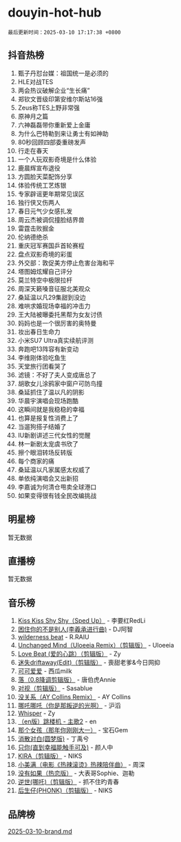# douyin-hot-hub

`最后更新时间：2025-03-10 17:17:38 +0800`

## 抖音热榜

1. 甄子丹怼台媒：祖国统一是必须的
1. HLE对战TES
1. 两会热议破解企业“生长痛”
1. 郑钦文晋级印第安维尔斯站16强
1. Zeus称TES上野非常强
1. 原神月之篇
1. 六神磊磊带你重新爱上金庸
1. 为什么巴特勒到来让勇士有如神助
1. 80秒回顾四部委重磅发声
1. 行走在春天
1. 一个人玩双影奇境是什么体验
1. 鹿晨辉宣布退役
1. 方圆脸天菜配饰分享
1. 体验传统工艺炼银
1. 专家辟谣更年期常见误区
1. 独行侠又伤两人
1. 春日元气少女感扎发
1. 周云杰被调侃撞脸结界兽
1. 雷霆击败掘金
1. 伦纳德绝杀
1. 重庆冠军赛国乒首轮赛程
1. 盘点双影奇境的彩蛋
1. 外交部：敦促美方停止危害台海和平
1. 塔图姆炫耀自己评分
1. 莫兰特空中极限拉杆
1. 周深天籁嗓音征服北美观众
1. 桑延温以凡29集甜到没边
1. 难哄求婚现场幸福的冲击力
1. 王大陆被曝委托黑帮为女友讨债
1. 妈妈也是一个很厉害的奥特曼
1. 妆出春日生命力
1. 小米SU7 Ultra真实续航评测
1. 奔跑吧13阵容有新变动
1. 李维刚体验吃鱼生
1. 天堂旅行团看哭了
1. 滤镜：不好了夫人变成唐总了
1. 胡歌女儿涂鸦家中窗户可防鸟撞
1. 桑延抓住了温以凡的阴影
1. 华晨宇演唱会现场跑酷
1. 这瞬间就是我稳稳的幸福
1. 也算是报复性消费上了
1. 当遛狗搭子结婚了
1. IU新剧讲述三代女性的觉醒
1. 林一新剧太宠虞书欣了
1. 擦个眼泪转场反转版
1. 每个商家的痛
1. 桑延温以凡家属感太权威了
1. 单依纯演唱会又出新招
1. 李嘉诚为何清仓甩卖全球港口
1. 如果变得很有钱全民改编挑战

## 明星榜

暂无数据

## 直播榜

暂无数据

## 音乐榜

1. [Kiss Kiss Shy Shy（Sped Up）](https://sf6-cdn-tos.douyinstatic.com/obj/tos-cn-ve-2774/oYpXDAeGgQK0zfPaji7iKUixpCXFGILeLGmvYA) - 李要红RedLi
1. [困住你的不是别人(李羲承进行曲)](https://sf3-cdn-tos.douyinstatic.com/obj/tos-cn-ve-2774/okWrrVL1iQGZbfHVeCPAe7IaerYfM2jEQi5mNI) - DJ阿智
1. [wilderness beat](https://sf3-cdn-tos.douyinstatic.com/obj/tos-cn-ve-2774/o0oBmODSFCpfFdLRGzAAFC2ah9AIMEQfAOueVE) - R.RAIU
1. [Unchanged Mind（Uloeeia Remix）（剪辑版）](https://sf3-cdn-tos.douyinstatic.com/obj/tos-cn-ve-2774/oIHYu1YfsziJqmggAqBsXOiiI2Y1QB6I61RsMW) - Uloeeia
1. [Love Beat  (爱的心跳）（剪辑版）](https://sf3-cdn-tos.douyinstatic.com/obj/tos-cn-ve-2774/oUlARwvEINIisZ9nCnKMZiYFGfCCYLtDADDBge) - Zy
1. [迷失driftaway(Edit)（剪辑版）](https://sf3-cdn-tos.douyinstatic.com/obj/tos-cn-ve-2774/ogaa1xGNeFO6FCaMgO8PzzAceEI4fBLDMi15H3) - 喪甜老爹&今日网抑
1. [可可爱爱](https://sf3-cdn-tos.douyinstatic.com/obj/tos-cn-ve-2774/0deb1e75aea643b9927ba26aaafa29dd) - 西瓜milk
1. [落（0.8降调剪辑版）](https://sf3-cdn-tos.douyinstatic.com/obj/tos-cn-ve-2774/ociN0WUv3APijBYr6DUmAHmdkZ5MjM6gIF3iA) - 唐伯虎Annie
1. [对视（剪辑版）](https://sf5-hl-cdn-tos.douyinstatic.com/obj/tos-cn-ve-2774/ogKtIhiB0WfAa18F9z3uWODMtZi2ysB1VuAIsQ) - Sasablue
1. [没关系（AY Collins Remix）](https://sf3-cdn-tos.douyinstatic.com/obj/tos-cn-ve-2774/oIBbI5Ghw4zdUCQMJrDEFaAQilZP3EIDSi7MW) - AY Collins
1. [哪吒哪吒（你是那叛逆的光啊）](https://sf3-cdn-tos.douyinstatic.com/obj/tos-cn-ve-2774/oUkQCgCDnBanFehFEFQDxCQntAOIfp9gyZYFVo) - 沪滔
1. [Whisper](https://sf5-hl-cdn-tos.douyinstatic.com/obj/tos-cn-ve-2774/oEeYKDxIDCFuArkftgkGqCnG7xZtRC2rEMKBQi) - Zy
1. [（en版）跳楼机 - 主歌2](https://sf3-cdn-tos.douyinstatic.com/obj/tos-cn-ve-2774/oklN6GvgQ2L8DpPeaAGf1gPeyKzjXFwHIwoCZv) - en
1. [那个女孩（那年你刚刚大一）](https://sf3-cdn-tos.douyinstatic.com/obj/tos-cn-ve-2774/o4IZw7TlivwiBBBMA2rIgWrGNIrjFroh6bPqQ) - 宝石Gem
1. [消散对白(圆梦版)](https://sf3-cdn-tos.douyinstatic.com/obj/tos-cn-ve-2774/og4jB5I5IizzoZVAAAzWgBMAsMDWoArfwBOiFs) - 丁禹兮
1. [只你(直到幸福能触手可及)](https://sf3-cdn-tos.douyinstatic.com/obj/tos-cn-ve-2774/o0lBkRDzFTeaVSUz3ZZSCBVtZ5DIMQGfgmEAuE) - 颜人中
1. [KIRA（剪辑版）](https://sf3-cdn-tos.douyinstatic.com/obj/tos-cn-ve-2774/o0Bq3TvdHqOfzihWrHyABMociuMA3Inwsbx9Wi) - NIKS
1. [小美满（电影《热辣滚烫》热辣陪伴曲）](https://sf5-hl-cdn-tos.douyinstatic.com/obj/tos-cn-ve-2774/o0GAn2lSgfZIDUgtevCGDQYnFg4CwnrBaxbTZL) - 周深
1. [没有如果（热恋版）](https://sf5-hl-cdn-tos.douyinstatic.com/obj/tos-cn-ve-2774/o4iETqbxIThtCXlBeV0DfAhZsbCFGhagYupnMx) - 大表哥Sophie、迦勒
1. [逆世(哪吒)（剪辑版）](https://sf3-cdn-tos.douyinstatic.com/obj/tos-cn-ve-2774/oMIEZAfEogrLnzfDWMBiZKCWuXIUFLtRDsOFWs) - 抓不住旳青春
1. [后生仔(PHONK)（剪辑版）](https://sf3-cdn-tos.douyinstatic.com/obj/tos-cn-ve-2774/o0TzmfumdQAJ1aGG9F5LfTXIYeGcqYKRPAeFdJ) - NIKS

## 品牌榜

[2025-03-10-brand.md](2025-03-10-brand.md)
